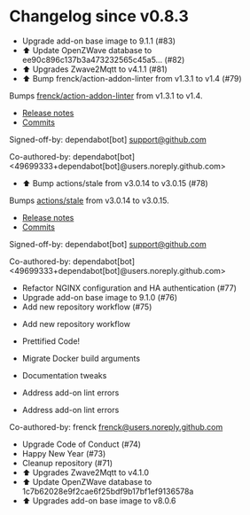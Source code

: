 # Changelog since v0.8.3
- Upgrade add-on base image to 9.1.1 (#83) 
- ⬆ Update OpenZWave database to ee90c896c137b3a473232565c45a5… (#82) 
- ⬆ Upgrades Zwave2Mqtt to v4.1.1 (#81) 
- ⬆️ Bump frenck/action-addon-linter from v1.3.1 to v1.4 (#79)

Bumps [frenck/action-addon-linter](https://github.com/frenck/action-addon-linter) from v1.3.1 to v1.4.
- [Release notes](https://github.com/frenck/action-addon-linter/releases)
- [Commits](https://github.com/frenck/action-addon-linter/compare/v1.3.1...c82c5e9ca0ce5fc9b15756f1c0e39531b95d11b0)

Signed-off-by: dependabot[bot] <support@github.com>

Co-authored-by: dependabot[bot] <49699333+dependabot[bot]@users.noreply.github.com> 
- ⬆️ Bump actions/stale from v3.0.14 to v3.0.15 (#78)

Bumps [actions/stale](https://github.com/actions/stale) from v3.0.14 to v3.0.15.
- [Release notes](https://github.com/actions/stale/releases)
- [Commits](https://github.com/actions/stale/compare/v3.0.14...86561461b92875de77a8b2d2e75f004c826e8f45)

Signed-off-by: dependabot[bot] <support@github.com>

Co-authored-by: dependabot[bot] <49699333+dependabot[bot]@users.noreply.github.com> 
- Refactor NGINX configuration and HA authentication (#77) 
- Upgrade add-on base image to 9.1.0 (#76) 
- Add new repository workflow (#75)

* Add new repository workflow

* Prettified Code!

* Migrate Docker build arguments

* Documentation tweaks

* Address add-on lint errors

* Address add-on lint errors

Co-authored-by: frenck <frenck@users.noreply.github.com> 
- Upgrade Code of Conduct (#74) 
- Happy New Year (#73) 
- Cleanup repository (#71) 
- ⬆ Upgrades Zwave2Mqtt to v4.1.0 
- ⬆ Update OpenZWave database to 1c7b62028e9f2cae6f25bdf9b17bf1ef9136578a 
- ⬆ Upgrades add-on base image to v8.0.6 
